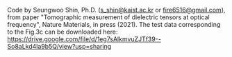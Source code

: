 Code by Seungwoo Shin, Ph.D. (s_shin@kaist.ac.kr or fire6516@gmail.com), 
from paper "Tomographic measurement of dielectric tensors at optical frequency", Nature Materials, in press (2021).
The test data corresponding to the Fig.3c can be downloaded here: https://drive.google.com/file/d/1eg7sAlkmvuZJTf39--So8aLkd4la9b5Q/view?usp=sharing
